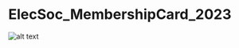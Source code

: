 # ElecSoc_MembershipCard_2023
 
![alt text](https://github.com/JamesCarron/ElecSoc_MembershipCard_2023/blob/main/Images/JLCPCB_Visual.png?raw=true)